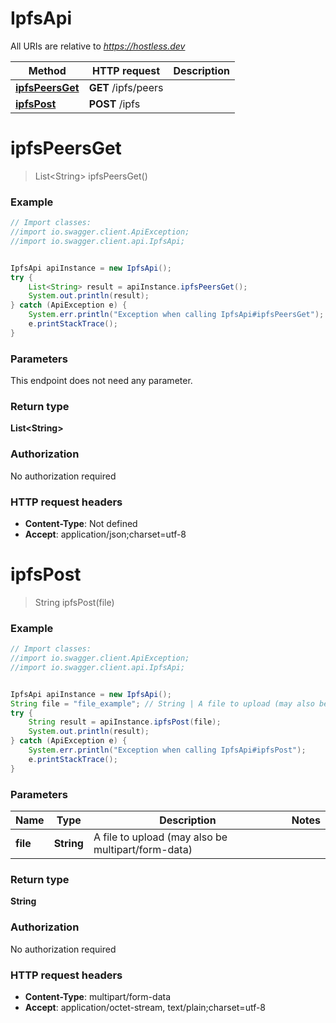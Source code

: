 # IpfsApi

All URIs are relative to *https://hostless.dev*

Method | HTTP request | Description
------------- | ------------- | -------------
[**ipfsPeersGet**](IpfsApi.md#ipfsPeersGet) | **GET** /ipfs/peers | 
[**ipfsPost**](IpfsApi.md#ipfsPost) | **POST** /ipfs | 


<a name="ipfsPeersGet"></a>
# **ipfsPeersGet**
> List&lt;String&gt; ipfsPeersGet()



### Example
```java
// Import classes:
//import io.swagger.client.ApiException;
//import io.swagger.client.api.IpfsApi;


IpfsApi apiInstance = new IpfsApi();
try {
    List<String> result = apiInstance.ipfsPeersGet();
    System.out.println(result);
} catch (ApiException e) {
    System.err.println("Exception when calling IpfsApi#ipfsPeersGet");
    e.printStackTrace();
}
```

### Parameters
This endpoint does not need any parameter.

### Return type

**List&lt;String&gt;**

### Authorization

No authorization required

### HTTP request headers

 - **Content-Type**: Not defined
 - **Accept**: application/json;charset=utf-8

<a name="ipfsPost"></a>
# **ipfsPost**
> String ipfsPost(file)



### Example
```java
// Import classes:
//import io.swagger.client.ApiException;
//import io.swagger.client.api.IpfsApi;


IpfsApi apiInstance = new IpfsApi();
String file = "file_example"; // String | A file to upload (may also be multipart/form-data)
try {
    String result = apiInstance.ipfsPost(file);
    System.out.println(result);
} catch (ApiException e) {
    System.err.println("Exception when calling IpfsApi#ipfsPost");
    e.printStackTrace();
}
```

### Parameters

Name | Type | Description  | Notes
------------- | ------------- | ------------- | -------------
 **file** | **String**| A file to upload (may also be multipart/form-data) |

### Return type

**String**

### Authorization

No authorization required

### HTTP request headers

 - **Content-Type**: multipart/form-data
 - **Accept**: application/octet-stream, text/plain;charset=utf-8

